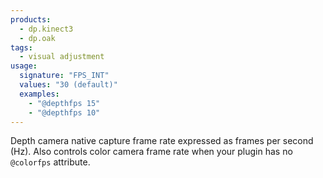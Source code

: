 ```yaml
---
products:
  - dp.kinect3
  - dp.oak
tags:
  - visual adjustment
usage:
  signature: "FPS_INT"
  values: "30 (default)"
  examples:
    - "@depthfps 15"
    - "@depthfps 10"
---
```


Depth camera native capture frame rate expressed as frames per second (Hz).
Also controls color camera frame rate when your plugin has no `@colorfps` attribute.
